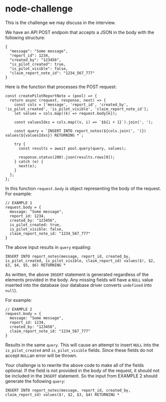 # node-challenge

This is the challenge we may discuss in the interview.

We have an API POST endpoin that accepts a JSON in the body with the following structure:

```
{
  "message": "Some message",
  "report_id": 1234,
  "created_by": "123456",
  "is_pilot_created": true,
  "is_pilot_visible": false,
  "claim_report_note_id": "1234_567_777"
}
```
Here is the function that processes the POST request:

```
const createPilotReportNote = (pool) => {
  return async (request, response, next) => {
    const cols = ['message', 'report_id', 'created_by', 'is_pilot_created', 'is_pilot_visible', 'claim_report_note_id'];
    let values = cols.map((k) => request.body[k]);

    const valuesIdxs = cols.map((v, i) => `$${i + 1}`).join(', ');

    const query = `INSERT INTO report_notes(${cols.join(', ')}) values(${valuesIdxs}) RETURNING *`;
    
    try {
      const results = await pool.query(query, values);

      response.status(200).json(results.rows[0]);
    } catch (e) {
      next(e);
    }
  };
};
```

In this function `request.body` is object representing the body of the request.  For example:

```
// EXAMPLE 1
request.body = {
  message: "Some message",
  report_id: 1234,
  created_by: "123456",
  is_pilot_created: true,
  is_pilot_visible: false,
  claim_report_note_id: "1234_567_777"
}
```

The above input results in `query` equaling:

`INSERT INTO report_notes(message, report_id, created_by, is_pilot_created, is_pilot_visible, claim_report_id) values($!, $2, $3, $4, $5, $6) RETURNING *`

As written, the above `INSERT` statement is generated regardless of the elements provided in the body. Any missing fields will have a `NULL` value inserted into the database (our database driver converts `undefined` into `null`).

For example:
```
// EXAMPLE 2
request.body = {
  message: "Some message",
  report_id: 1234,
  created_by: "123456",
  claim_report_note_id: "1234_567_777"
}
```
Results in the same `query`.  This will cause an attempt to insert `NULL` into the `is_pilot_created` and `is_pilot_visible` fields. Since these fields do not accept `NULL`an error will be thrown.

Your challenge is to rewrite the above code to make all of the fields optional.  If the field is not provided in the body of the request, it should not be included in the `INSERT` statement.  So the input from EXAMPLE 2 should generate the following `query`:

`INSERT INTO report_notes(message, report_id, created_by, claim_report_id) values($!, $2, $3, $4) RETURNING *`
